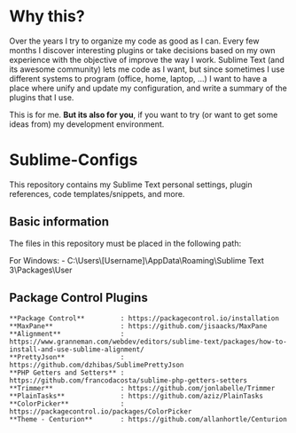 # Why this?
Over the years I try to organize my code as good as I can. Every few months I discover interesting plugins or take decisions based on my own experience with the objective of improve the way I work.
Sublime Text (and its awesome community) lets me code as I want, but since sometimes I use different systems to program (office, home, laptop, ...) I want to have a place where unify and update my configuration, and write a summary of the plugins that I use.

This is for me.
**But its also for you**, if you want to try (or want to get some ideas from) my development environment.

# Sublime-Configs
This repository contains my Sublime Text personal settings, plugin references, code templates/snippets, and more.

## Basic information
The files in this repository must be placed in the following path:

For Windows:
	- C:\Users\\[Username]\AppData\Roaming\Sublime Text 3\Packages\User

## Package Control Plugins
	**Package Control**         : https://packagecontrol.io/installation
	**MaxPane**                 : https://github.com/jisaacks/MaxPane
	**Alignment**               : https://www.granneman.com/webdev/editors/sublime-text/packages/how-to-install-and-use-sublime-alignment/
	**PrettyJson**              : https://github.com/dzhibas/SublimePrettyJson
	**PHP Getters and Setters** : https://github.com/francodacosta/sublime-php-getters-setters
	**Trimmer**                 : https://github.com/jonlabelle/Trimmer
	**PlainTasks**              : https://github.com/aziz/PlainTasks
	**ColorPicker**             : https://packagecontrol.io/packages/ColorPicker
	**Theme - Centurion**       : https://github.com/allanhortle/Centurion